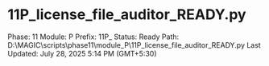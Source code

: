# 11P_license_file_auditor_READY.py

Phase: 11
Module: P
Prefix: 11P_
Status: Ready
Path: D:\MAGIC\scripts\phase11\module_P\11P_license_file_auditor_READY.py
Last Updated: July 28, 2025 5:14 PM (GMT+5:30)
